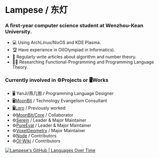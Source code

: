 # Lampese / 东灯
### A first-year computer science student at Wenzhou-Kean University.

- 💻 Using ArchLinux/NixOS and KDE Plasma.
- 🏆 Have experience in OI(Olympiad in Informatics).
- 📝 Regularly write articles about algorithm and number theory.
- 🧑‍💻 Researching Functional-Programming and Programming Language Theory.

### Currently involved in ⚙️Projects or 🖥️Works
- 🖥️ YanJi/燕几图 / Programming Language Designer
- 🖥️[MoonBit](https://www.moonbitlang.com) / Technology Evangelism Consultant
- 🖥️[Loro](https://github.com/loro-dev/loro) / Previously worked
- ⚙️[MoonBit/Core](https://github.com/moonbitlang/core) / Collaborator
- ⚙️[Serein](https://github.com/SereinMC/Serein) / Leader & Major Maintainer
- ⚙️[PureEval](https://github.com/PureEval/PureEval) / Leader & Major Maintainer
- ⚙️[VoxelGeometry](https://github.com/CAIMEOX/VoxelGeometry) / Major Maintainer
- ⚙️[Node](https://github.com/nodejs/node) / Contributors
- ⚙️[OI-Wiki](https://github.com/OI-wiki/OI-wiki) / Contributors

</details>

[![Lampese's GitHub | Languages Over Time](https://stats.quira.sh/Lampese/languages-over-time?theme=dark)](https://quira.sh?utm_source=widgets&utm_campaign=Lampese)
